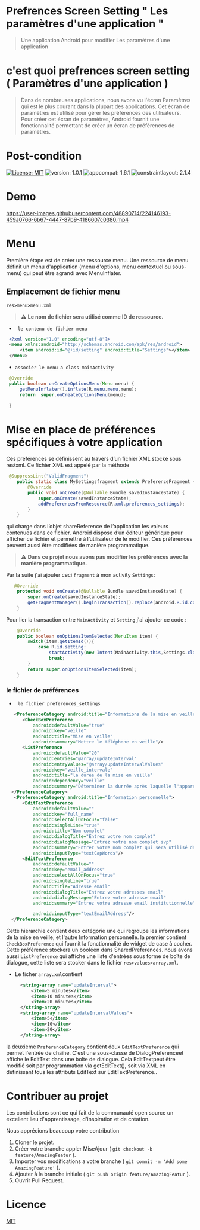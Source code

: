 # Prefrences Screen Setting " Les paramètres d'une application "

> Une application Android pour modifier Les paramètres d'une application
# c'est quoi prefrences screen setting ( Paramètres d'une application )
> Dans de nombreuses applications, nous avons vu l'écran Paramètres qui est le plus courant dans la plupart des applications. Cet écran de paramètres est utilisé pour gérer les préférences des utilisateurs. Pour créer cet écran de paramètres, Android fournit une fonctionnalité permettant de créer un écran de préférences de paramètres.

# Post-condition
[![License: MIT](https://img.shields.io/badge/License-MIT-yellow.svg)](https://opensource.org/licenses/MIT)
![version: 1.0.1](https://img.shields.io/badge/version-1.0.1-blue)
![appcompat: 1.6.1](https://img.shields.io/badge/appcompat-1.6.1-green)
![constraintlayout: 2.1.4](https://img.shields.io/badge/constraintlayout-2.1.4-red)
# Demo

https://user-images.githubusercontent.com/48890714/224146193-459a0766-6b67-4447-87b9-4186607c0380.mp4

# Menu
Première étape est de créer une ressource menu.
Une ressource de menu définit un menu d'application (menu d'options, menu contextuel ou sous-menu) qui peut être agrandi avec MenuInflater.
## Emplacement de fichier menu 
  `res>menu>menu.xml` 
   > :warning: **Le nom de fichier sera utilisé comme ID de ressource.**
   - ``` le contenu de fichier menu```
   ``` xml
    <?xml version="1.0" encoding="utf-8"?>
    <menu xmlns:android="http://schemas.android.com/apk/res/android">
        <item android:id="@+id/setting" android:title="Settings"></item>
    </menu>
   ```
   - ``` associer le menu a class mainActivity ```
   ``` java
    @Override
    public boolean onCreateOptionsMenu(Menu menu) {
        getMenuInflater().inflate(R.menu.menu,menu);
        return  super.onCreateOptionsMenu(menu);

    }
   ```
# Mise en place de préférences spécifiques à votre application
Ces préférences se définissent au travers d’un fichier XML stocké sous res\xml\. Ce fichier XML est appelé par la méthode 
``` java 
 @SuppressLint("ValidFragment")
    public static class MySettingsfragment extends PreferenceFragment {
        @Override
        public void onCreate(@Nullable Bundle savedInstanceState) {
            super.onCreate(savedInstanceState);
            addPreferencesFromResource(R.xml.preferences_settings);
        }
    }
```
qui charge dans l’objet shareReference de l’application les valeurs contenues dans ce fichier. Android dispose d’un éditeur générique pour afficher ce fichier et permettre à l’utilisateur de le modifier. Ces préférences peuvent aussi être modifiées de manière programmatique.
  > :warning: **Dans ce projet nous avons pas modifier les préférences avec la manière programmatique.**
  
Par la suite j'ai ajouter ceci ` fragment ` à mon activity `Settings`:
``` java
   @Override
    protected void onCreate(@Nullable Bundle savedInstanceState) {
        super.onCreate(savedInstanceState);
        getFragmentManager().beginTransaction().replace(android.R.id.content,new MySettingsfragment()).commit();
    }
```
Pour lier la transaction entre `MainActivity` et `Setting` j'ai ajouter ce code : 
``` java
    @Override
    public boolean onOptionsItemSelected(MenuItem item) {
        switch(item.getItemId()){
            case R.id.setting:
                startActivity(new Intent(MainActivity.this,Settings.class));
                break;
        }
        return super.onOptionsItemSelected(item);
    }
 ```
 
    
### le fichier de préférences
  - ``` le fichier preferences_settings```
  ``` xml 
     <PreferenceCategory android:title="Informations de la mise en veille">
        <CheckBoxPreference
            android:defaultValue="true"
            android:key="veille"
            android:title="Mise en veille"
            android:summary="Mettre le téléphone en veille"/>
        <ListPreference
            android:defaultValue="20"
            android:entries="@array/updateInterval"
            android:entryValues="@array/updateIntervalValues"
            android:key="veille_intervale"
            android:title="la durée de la mise en veille"
            android:dependency="veille"
            android:summary="Déterminer la durrée après laquelle l'appareil se mettra en veille"/>
    </PreferenceCategory>
     <PreferenceCategory android:title="Information personnelle">
        <EditTextPreference
            android:defaultValue=""
            android:key="full_name"
            android:selectAllOnFocus="false"
            android:singleLine="true"
            android:title="Nom complet"
            android:dialogTitle="Entrez votre nom complet"
            android:dialogMessage="Entrez votre nom complet svp"
            android:summary="Entrez votre nom complet qui sera utilisé dans l'application"
            android:inputType="textCapWords"/>
        <EditTextPreference
            android:defaultValue=""
            android:key="email_address"
            android:selectAllOnFocus="true"
            android:singleLine="true"
            android:title="Adresse email"
            android:dialogTitle="Entrez votre adresses email"
            android:dialogMessage="Entrez votre adresse email"
            android:summary="Entrez votre adresse email institutionnelle"

            android:inputType="textEmailAddress"/>
    </PreferenceCategory>
  ```
  
  Cette hiérarchie contient deux catégorie une qui regroupe les informations de la mise en veille, et l'autre Information personnelle.
  la premier contient `CheckBoxPreference` qui fournit la fonctionnalité de widget de case à cocher.
  Cette préférence stockera un booléen dans SharedPreferences. nous avons aussi  `ListPreference` qui affiche une liste d'entrées sous forme de boîte de dialogue, cette liste sera stocker dans le fichier `res>values>array.xml`.
      
  - Le ficher ``` array.xml ```contient
      
      ```xml
        <string-array name="updateInterval">
            <item>5 minutes</item>
            <item>10 minutes</item>
            <item>20 minutes</item>
        </string-array>
        <string-array name="updateIntervalValues">
            <item>5</item>
            <item>10</item>
            <item>20</item>
        </string-array>
      ```
      
   la deuxieme `PreferenceCategory` contient deux `EditTextPreference` qui permet l'entrée de chaîne. C'est une sous-classe de DialogPreferenceet affiche le EditText dans une boîte de dialogue. Cela EditTextpeut être modifié soit par programmation via getEditText(), soit via XML en définissant tous les attributs EditText sur EditTextPreference..
  
# Contribuer au projet
Les contributions sont ce qui fait de la communauté open source un excellent lieu d'apprentissage, d'inspiration et de création.

Nous apprécions beaucoup votre contribution
  1. Cloner le projet.
  2. Créer votre branche appler MiseAjour ( `git checkout -b feature/AmazingFeatur` ).
  3. Importer vos modifications a votre branche ( `git commit -m 'Add some AmazingFeature'` ).
  4. Ajouter à la branche initiale ( `git push origin feature/AmazingFeatur`  ).
  5. Ouvrir Pull Request.
# Licence 
[MIT](https://choosealicense.com/licenses/mit/) 
